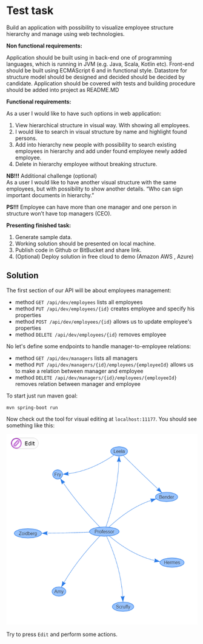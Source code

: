 # Test task

Build an application with possibility to visualize employee structure hierarchy and manage using web technologies.

**Non functional requirements:**

Application should be built using in back-end one of programming languages, which is running in JVM (e.g. Java, Scala, Kotlin etc). Front-end should be built using ECMAScript 6 and in functional style. Datastore for structure model should be designed and decided should be decided by candidate. Application should be covered with tests and building procedure should be added into project as README.MD

**Functional requirements:**

As a user I would like to have such options in web application:

1. View hierarchical structure in visual way. With showing all employees.
2. I would like to search in visual structure by name and highlight found persons.
3. Add into hierarchy new people with possibility to search existing employees in hierarchy and add under found employee newly added employee.
4. Delete in hierarchy employee without breaking structure.

**NB!!!** Additional challenge (optional)  
As a user I would like to have another visual structure with the same employees, but with possibility to show another details. “Who can sign important documents in hierarchy.”

**PS!!!** Employee can have more than one manager and one person in structure won’t have top managers (CEO).

**Presenting finished task:**

1. Generate sample data.
2. Working solution should be presented on local machine.
3. Publish code in Github or BitBucket and share link.
4. (Optional) Deploy solution in free cloud to demo (Amazon AWS , Azure)

## Solution

The first section of our API will be about employees management:

- method `GET /api/dev/employees` lists all employees
- method `PUT /api/dev/employees/{id}` creates employee and specify his properties
- method `POST /api/dev/employees/{id}` allows us to update employee's properties
- method `DELETE /api/dev/employees/{id}` removes employee

No let's define some endpoints to handle manager-to-employee relations:

- method `GET /api/dev/managers` lists all managers
- method `PUT /api/dev/managers/{id}/employees/{employeeId}` allows us to make a relation between manager and employee
- method `DELETE /api/dev/managers/{id}/employees/{employeeId}` removes relation between manager and employee

To start just run maven goal:

```
mvn spring-boot run
```

Now check out the tool for visual editing at `localhost:11177`. You should see something like this:

![Futurama Graph](graph.png)

Try to press `Edit` and perform some actions.